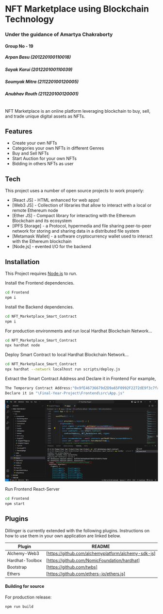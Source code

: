 # NFT Marketplace using Blockchain Technology
### Under the guidance of Amartya Chakraborty

#### Group No - 19
##### Arpan Basu (201220100110018)
##### Sayak Karui (201220100110039)
##### Soumyak Mitra (211220100120005)
##### Anubhav Routh (211220100120001)

#

NFT Marketplace is an online platform leveraging blockchain to buy, sell, and trade unique digital assets as NFTs.



## Features

- Create your own NFTs
- Categories your own NFTs in different Genres
- Buy and Sell NFTs
- Start Auction for your own NFTs
- Bidding in others NFTs as user




## Tech

This project uses a number of open source projects to work properly:

- [React JS] - HTML enhanced for web apps!
- [Web3 JS] - Collection of libraries that allow to interact with a local or remote Ethereum node
- [Ether JS] - Compact library for interacting with the Ethereum Blockchain and its ecosystem
- [IPFS Storage] - a Protocol, hypermedia and file sharing peer-to-peer network for storing and sharing data in a distributed file system
- [Metamask Wallet] - a software cryptocurrency wallet used to interact with the Ethereum blockchain
- [Node.js] - evented I/O for the backend


## Installation

This Project requires [Node.js](https://nodejs.org/) to run.

Install the Frontend dependencies.

```sh
cd Frontend
npm i
```

Install the Backend dependencies.

```sh
cd NFT_Marketplace_Smart_Contract
npm i
```

For production environments and run local Hardhat Blockchain Network...

```sh
cd NFT_Marketplace_Smart_Contract
npx hardhat node
```

Deploy Smart Contract to local Hardhat Blockchain Network...

```sh
cd NFT_Marketplace_Smart_Contract
npx hardhat --network localhost run scripts/deploy.js
```

Extract the Smart Contract Address and Declare it in Frontend
 For example, 
 ```sh
The Temporary Contract Address:"0x9fE46736679d2D9a65F0992F2272dE9f3c7fa6e0"
 Declare it in "\Final-Year-Project\Frontend\src\App.js"
 ```
 
![Contract Address](https://github.com/decodeme1412/Final-Year-Project/blob/main/Documentations/Contract_address.PNG)

 Run Frontend React-Server
 
 ```sh
 cd Frontend
npm start
 ```

## Plugins

Dillinger is currently extended with the following plugins.
Instructions on how to use them in your own application are linked below.

| Plugin | README |
| ------ | ------ |
| Alchemy-Web3 | [https://github.com/alchemyplatform/alchemy-sdk-js]|
| Hardhat-Toolbox | [https://github.com/NomicFoundation/hardhat] |
| Bootstrap | [https://github.com/twbs] |
| Ethers | [https://github.com/ethers-io/ethers.js] |




#### Building for source

For production release:

```sh
npm run build
```
